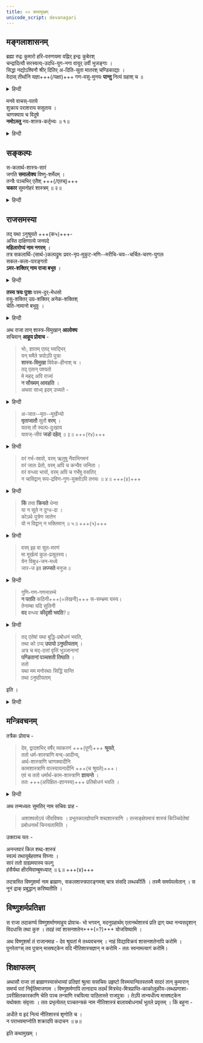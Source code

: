 ```yaml
---
title: ०० कथामुखम्
unicode_script: devanagari
---
```


## मङ्गलाशासनम्
ब्रह्मा रुद्रः कुमारो हरि-वरुणयमा वह्निर् इन्द्रः कुबेरश्  
चन्द्रादित्यौ सरस्वत्य्-उदधि-युग-नगा वायुर् उर्वी भुजङ्गाः ।  
सिद्धा नद्योऽश्विनौ श्रीर् दितिर् अ-दिति-सुता मातरश् चण्डिकाद्याः ।  
वेदास् तीर्थानि यज्ञा+++(/यक्षा)+++ गण-वसु-मुनयः **पान्तु** नित्यं ग्रहाश् च ॥

<details><summary>हिन्दी</summary>

विष्णुशर्मा ग्रन्थारम्भ में निर्विघ्न ग्रन्थसमाप्ति के लिए मङ्गलाचरण करते हैं - ब्रह्मा इत्यादि । ब्रह्मा, महेश, कार्तिकेय, विष्णु, वरुण, यम, अग्नि, इन्द्र, कुबेर, चन्द्र, सूर्य, सरस्वती, समुद्र, युग ( कृत, त्रेता, द्वापर, कलि ), पर्वत, वायु, पृथ्वी, वासुकि आदि नागराज, कपिलादि सिद्ध, नदी, अश्विनीकुमार ( यमल, स्ववैद्य), लक्ष्मी, दिति, अदितिपुत्र देवता, चण्डिकाप्रभृति माताएँ, वेद ( ऋक्, युजुः साम. अथर्व ), तीर्थ - काशी · प्रयागादि, यज्ञ - अश्वमेघादि, गण- प्रमथादि, वसु ( घर, ध्रुव, सोम, विष्णु, अनिल, अनल, प्रत्यूष तथा प्रभास .), मुनि- व्यासादि और ग्रह - सूर्यादि, नव, ये सब नित्य हम लोगों की रक्षा करें ॥१॥ 
</details>


मनवे वाचस्-पतये  
शुक्राय पराशराय ससुताय ।  
चाणक्याय च विदुषे  
**नमोऽस्तु** नय-शास्त्र-कर्तृभ्यः ॥ १॥

<details><summary>हिन्दी</summary>

मनु, बृहस्पति, शुक्राचार्य, पुत्र ( व्यास ) के सहित पराशरमुनि, विद्वान्- चाणक्य तथा नीतिशास्त्र के बनानेवालों के प्रति मेरा नमस्कार है ॥ २ ॥ 
</details>


## सङ्कल्पः
स-कलार्थ-शास्त्र-सारं  
जगति **समालोक्य** विष्णु-शर्मेदम् ।  
तन्त्रैः पञ्चभिर् एतैश् +++(/एतच्)+++  
**चकार** सुमनोहरं शास्त्रम् ॥ २॥

<details><summary>हिन्दी</summary>

इस ग्रन्थ की मौलिकता सिद्ध करने के लिए कहते हैं-सकलार्थ इत्यादि ।
इस संसार में उपलब्ध सम्पूर्ण
निष्कर्ष की समालोचना कर मैंने ( विष्णुशर्मा ने ) पाँच तन्त्रों से युक्त इस मनोहर शास्त्र को बनाया है ॥ ३ ॥
</details>


## राजसमस्या
तद् यथा ऽनुश्रूयते +++(क५)+++-  
अस्ति दाक्षिणात्ये जनपदे  
**महिलारोप्यं नाम नगरम्** ।  
तत्र सकलार्थि-(सार्थ-)कल्पद्रुमः प्रवर-नृप-मुकुट-मणि--मरीचि-चय--चर्चित-चरण-युगलः  
सकल-कला-पारङ्गतो  
**ऽमर-शक्तिर् नाम राजा बभूव** ।  

<details><summary>हिन्दी</summary>

इस प्रकार सुना जाता है कि दक्षिण देश में महिलारोप्य नाम का नगर था । वहाँ समस्त याचकों के लिए कल्पवृक्ष के समान उच्चतम राजाओं की मुकुटमणियों के किरणसमूह से पूजित चरणयुगलवाला और समग्र कलाओं का पारदर्शी अमरशक्ति नाम का राजा था। 
</details>


**तस्य त्रयः पुत्राः** परम-दुर्-मेधसो  
वसु-शक्तिर् उग्र-शक्तिर् अनेक-शक्तिश्  
चेति-नामानो बभूवुः ।  

<details><summary>हिन्दी</summary>

उसके परम मूर्ख तीन पुत्र हुए, जिनके नाम थे - बहुशक्ति, उग्रशक्ति और अनन्तशक्ति | 
</details>


अथ राजा तान् शास्त्र-विमुखान् **आलोक्य**  
सचिवान् **आहूय प्रोवाच** -  

> भोः, ज्ञातम् एतद् भवद्भिर्  
यन् ममैते त्रयोऽपि पुत्राः  
**शास्त्र-विमुखा** विवेक-हीनाश् च ।  
तद् एतान् पश्यतो  
मे महद् अपि राज्यं  
**न सौख्यम् आवहति** ।  
अथवा साध्व् इदम् उच्यते -

<details><summary>हिन्दी</summary>

उन पुत्रों को शास्त्र से विमुख देखकर राजा ने मन्त्रियों को बुलाकर कहा---'यह तो आप लोगों को विदित ही है कि ये मेरे पुत्र शास्त्रज्ञान से विमुख तथा विवेकशून्य हैं। इसलिए इन्हें देखते हुए मुझे यह विशाल राज्य भी आनन्द नहीं देता ।' 
अथवा यह किसी ने ठीक ही कहा है-- 
</details>


>
> अ-जात--मृत--मूर्खेभ्यो  
**मृताजातौ** सुतौ **वरम्** ।  
यतस् तौ स्वल्प-दुःखाय  
यावज्-जीवं **जडो दहेत्** ॥ ३॥ +++(र४)+++

<details><summary>हिन्दी</summary>

उत्पन्न ही नहीं हुए, उत्पन्न होकर मर गये एवं मूखं - इन तीन पुत्रों में से उत्पन्न ही न हुए और उत्पन्न होकर मर गये ये दोनों बल्कि अच्छे हैं क्योंकि वे अत्यन्त अल्प दुःख देनेवाले होते हैं, किन्तु अन्तिम मूखं पुत्र तो जीवनपर्यन्त 
सन्ताप ही देता रहता है ॥ ४ ॥ 
</details>


> वरं गर्भ-स्रावो, वरम् ऋतुषु नैवाभिगमनं   
वरं जातः प्रेतो, वरम् अपि च कन्यैव जनिता ।  
वरं वन्ध्या भार्या, वरम् अपि च गर्भेषु वसतिर्  
न चाविद्वान् रूप-द्रविण-गुण-युक्तोऽपि तनयः ॥ ४॥ +++(४)+++

<details><summary>हिन्दी</summary>

बल्कि गर्म का पतन हो जाना 
अच्छा है, ऋतुकाल में स्त्री के पास न जाना 
अच्छा है, किसी प्रकार सन्तति के उत्पन्न होने पर उसका तत्काल ही मर जाना
अच्छा है, अथवा पुत्र न होकर कन्या का ही जन्म होना अच्छा है, स्त्री का वन्ध्या होना या सन्तान का गर्भ में ही रहना अच्छा है, किन्तु रूप-सम्पत्ति- गुण-सम्पन्न होता हुआ भी मूर्ख पुत्र अच्छा नहीं है ॥ ५ ॥
</details>


> **किं** तया **क्रियते** धेन्वा  
या न सूते न दुग्ध-दा ।  
कोऽर्थः पुत्रेण जातेन  
यो न विद्वान् न भक्तिमान् ॥ ५॥ +++(५)+++

<details><summary>हिन्दी</summary>

उस गौ से क्या प्रयोजन ज़ो न बच्चा उत्पन्न करती है और न तो दूध ही देती है ? उसी प्रकार उस पुत्र से क्या प्रयोजन जो न विद्वान् हो और न माता- पिता, गुरु एवं इष्टदेवों में प्रेम करनेवाला हो ॥ ६ ॥ 

</details>


> वरम् इह वा सुत-मरणं  
मा मूर्खत्वं कुल-प्रसूतस्य।  
येन विबुध-जन-मध्ये  
जार-ज इव **लज्जते** मनुजः॥

<details><summary>हिन्दी</summary>

अथवा इस संसार में पुत्र का मरण अच्छा है, परन्तु कुल में उत्पन्न पुत्र का मूर्ख होना उचित नहीं है । क्योंकि उस मूखं पुत्र से जारज पुत्र के समान मनुष्य लज्जित होता है ॥ ७ ॥ 
</details>


> गुणि-गण-गणनारम्भे  
**न पतति** कठिनी+++(=लेखनी)+++ स-सम्भ्रमा यस्य।  
तेनाम्बा यदि सुतिनी  
**वद** वन्ध्या **कीदृशी भवति**?॥

<details><summary>हिन्दी</summary>

विद्वानों के मध्य में 
गुणी लोगों की गणना के समय जिसके नाम पर अंगुली शीघ्रता के साथ न गिरे, यदि उस प्रकार के पुत्र से उसकी माता पुत्रवती है तो बताओ फिर aroar किस प्रकार की स्त्री होती है ॥ ८ ॥ 

</details>


> तद् एतेषां यथा बुद्धि-प्रबोधनं भवति,  
तथा को ऽप्य् **उपायो ऽनुष्ठीयताम्** ।  
अत्र च मद्-दत्तां वृत्तिं भुञ्जानानां  
**पण्डितानां पञ्चशती तिष्ठति** ।  
ततो  
यथा मम मनोरथाः सिद्धिं यान्ति  
तथा ऽनुष्ठीयताम् 

इति । 

<details><summary>हिन्दी</summary>

इसलिए जिस प्रकार इनकी बुद्धि का विकास हो वैसा कोई उपाय आप लोग करें । यहाँ पर मेरे द्वारा दी हुई जीविका को भोगते हुए पाँच सो विद्वान् रहते हैं । अत एव जिस प्रकार मेरे मनोरथ सिद्ध हों वैसा उद्योग करें । 
</details>


## मन्त्रिवचनम्
तत्रैकः प्रोवाच -  

> देव, द्वादशभिर् वर्षैर् व्याकरणं +++(पूर्णं)+++ **श्रूयते**,  
ततो धर्म-शास्त्राणि मन्व्-आदीन्य्,  
अर्थ-शास्त्राणि चाणक्यादीनि  
कामशास्त्राणि वात्स्यायनादीनि +++(च श्रूयते)+++।  
एवं च ततो धर्मार्थ-काम-शास्त्राणि **ज्ञायन्ते** ।  
ततः +++(अपिक्षित-ज्ञानस्य)+++ प्रतिबोधनं भवति ।

<details><summary>हिन्दी</summary>

उनमें से एक मन्त्री ने कहा--' राजद । बारह वर्ष में व्याकरणशास्त्र का अध्ययन होता है,
तत्पश्चात् मनु आदि के धर्मशास्त्र, चाणक्यादि के अर्थशास्त्र, वात्स्यायनादि के कामशास्त्र । तदन्तर धर्म, अर्थ तथा कामशास्त्र पढ़े जाते हैं । इन सबों के पढ़ने के अनन्तर ही ज्ञान होता है।'
</details>


अथ तन्मध्यतः सुमतिर् नाम सचिवः प्राह -  

> अशाश्वतोऽयं जीवविषयः । प्रभूतकालज्ञेयानि शब्दशास्त्राणि । तत्सङ्क्षेपमात्रं शास्त्रं किञ्चिदेतेषां प्रबोधनार्थं चिन्त्यतामिति ।

उक्तञ्च यतः -

अनन्तपारं किल शब्द-शास्त्रं  
स्वल्पं तथायुर्बहवश्च विघ्नाः ।  
सारं ततो ग्राह्यमपास्य फल्गु  
हंसैर्यथा क्षीरमिवाम्बुमध्यात् ॥ ६॥  +++(४)+++

तदत्रास्ति विष्णुशर्मा नाम ब्राह्मणः, सकलशास्त्रपारङ्गमश् चात्र संसदि लब्धकीर्तिः । तस्मै समर्पयत्वेतान् । स नूनं द्राक् प्रबुद्धान् करिष्यतीति ।

## विष्णुशर्मप्रतिज्ञा
स राजा तदाकर्ण्य विष्णुशर्माणमाहूय प्रोवाच- भो भगवन्, मदनुग्रहार्थम् एतानर्थशास्त्रं प्रति द्राग् यथा नन्यसदृशान् विदधासि तथा कुरु । तदहं त्वां शासनशतेन+++(=?)+++ योजयिष्यामि ।

अथ विष्णुशर्मा तं राजानमाह - देव श्रूयतां मे तथ्यवचनम् । नाहं विद्याविक्रयं शासनशतेनापि करोमि ।  
पुनरेताꣳस् तव पुत्रान् मासषट्केन यदि नीतिशास्त्रज्ञान् न करोमि - ततः स्वनामत्यागं करोमि। 

## शिक्षाफलम्
अथासौ राजा तां ब्राह्मणस्यासंभाव्यां प्रतिज्ञां श्रुत्वा ससचिवः प्रहृष्टो विस्मयान्वितस्तस्मै सादरं तान् कुमारान् समर्प्य परां निर्वृतिमाजगाम । विष्णुशर्मणापि तानादाय तदर्थं मित्रभेद-मित्रप्राप्ति-काकोलूकीय-लब्धप्रणाशा-ऽपरीक्षितकारकाणि चेति पञ्च तन्त्राणि रचयित्वा पाठितास्ते राजपुत्राः । तेऽपि तान्यधीत्य मासषट्केन यथोक्ताः संवृत्ताः । ततः प्रभृत्येतत्
पञ्चतन्त्रकं नाम नीतिशास्त्रं बालावबोधनार्थं भूतले प्रवृत्तम् । किं बहुना -

अधीते य इदं नित्यं नीतिशास्त्रं शृणोति च ।  
न पराभवमाप्नोति शक्रादपि कदाचन ॥ ७॥

इति कथामुखम् ।